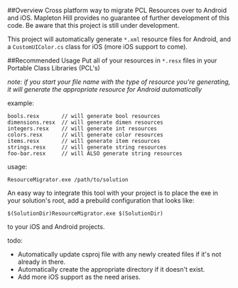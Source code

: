##Overview
Cross platform way to migrate PCL Resources over to Android and iOS. Mapleton Hill provides no guarantee of further development of this code. Be aware that this project is still under development. 

This project will automatically generate `*.xml` resource files for Android, and a `CustomUIColor.cs` class for iOS (more iOS 
support to come).

##Recommended Usage
Put all of your resources in `*.resx` files in your Portable Class Libraries (PCL's)

 *note: if you start your file name with the type of resource you're generating, it will generate the appropriate resource for Android automatically*

example:
 
    bools.resx       // will generate bool resources
    dimensions.resx  // will generate dimen resources
    integers.resx    // will generate int resources
    colors.resx      // will generate color resources
    items.resx       // will generate item resources
    strings.resx     // will generate string resources
    foo-bar.resx     // will ALSO generate string resources


usage:

    ResourceMigrator.exe /path/to/solution

An easy way to integrate this tool with your project is to place the exe in your solution's root, add a prebuild configuration that looks like: 

    $(SolutionDir)ResourceMigrator.exe $(SolutionDir)

to your iOS and Android projects. 

todo:

 - Automatically update csproj file with any newly created files if it's not already in there.
 - Automatically create the appropriate directory if it doesn't exist.
 - Add more iOS support as the need arises.
